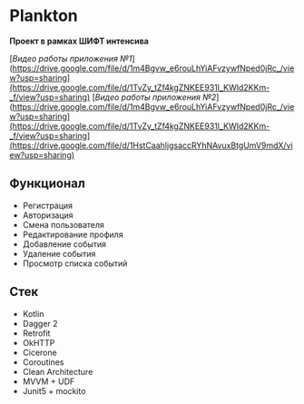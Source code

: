 # Plankton

**Проект в рамках ШИФТ интенсива**

[*Видео работы приложения №1*](https://drive.google.com/file/d/1m4Bgvw_e6rouLhYiAFvzywfNped0jRc_/view?usp=sharing](https://drive.google.com/file/d/1TvZy_tZf4kgZNKEE931l_KWId2KKm-_f/view?usp=sharing)
[*Видео работы приложения №2*](https://drive.google.com/file/d/1m4Bgvw_e6rouLhYiAFvzywfNped0jRc_/view?usp=sharing](https://drive.google.com/file/d/1TvZy_tZf4kgZNKEE931l_KWId2KKm-_f/view?usp=sharing](https://drive.google.com/file/d/1HstCaahljgsaccRYhNAvuxBtgUmV9mdX/view?usp=sharing)

## Функционал
- Регистрация
- Авторизация
- Смена пользователя
- Редактирование профиля
- Добавление события
- Удаление события
- Просмотр списка событий

## Стек
- Kotlin
- Dagger 2
- Retrofit
- OkHTTP
- Cicerone
- Coroutines
- Clean Architecture
- MVVM + UDF
- Junit5 + mockito
